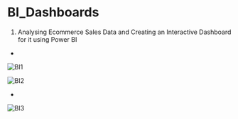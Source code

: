 # BI_Dashboards

1. Analysing Ecommerce Sales Data and Creating an Interactive Dashboard for it using Power BI

* 

![BI1](https://user-images.githubusercontent.com/86601437/222871608-114a372e-1209-4067-a6c2-23c6252be092.png)

![BI2](https://user-images.githubusercontent.com/86601437/222871657-2f622e8f-a742-43d8-92d3-d642ecac1b61.png)

*

![BI3](https://user-images.githubusercontent.com/86601437/222871731-8dc25c2a-27e6-4d56-b8ea-bb45e9aafe4c.png)
